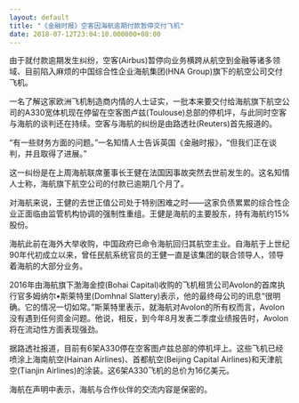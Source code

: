 ```yaml
---
layout: default
title: "《金融时报》空客因海航逾期付款暂停交付飞机"
date: 2018-07-12T23:04:10.000000+08:00
---
```


由于就付款逾期发生纠纷，空客(Airbus)暂停向业务横跨从航空到金融等诸多领域、目前陷入麻烦的中国综合性企业海航集团(HNA Group)旗下的航空公司交付飞机。

一名了解这家欧洲飞机制造商内情的人士证实，一批本来要交付给海航旗下航空公司的A330宽体机现在停留在空客图卢兹(Toulouse)总部的停机坪，与此同时空客与海航的谈判还在持续。空客与海航的纠纷是由路透社(Reuters)首先报道的。

“有一些财务方面的问题。”一名知情人士告诉英国《金融时报》，“但我们正在谈判，并且取得了进展。”

这一纠纷是在上周海航联席董事长王健在法国因事故突然去世前发生的。这名知情人士称，海航旗下航空公司的付款已逾期几个月了。

对海航来说，王健的去世正值公司处于特别困难之时——这家负债累累的综合性企业正面临由监管机构协调的强制性重组。王健是海航的主要股东，持有海航约15%股份。

海航此前在海外大举收购，中国政府已命令海航回归其航空主业。自海航于上世纪90年代初成立以来，曾任民航系统官员的王健一直是该集团的联合领导人，领导着海航的大部分业务。

2016年由海航旗下渤海金控(Bohai Capital)收购的飞机租赁公司Avolon的首席执行官多姆纳尔•斯莱特里(Domhnal Slattery)表示，他的最终母公司的讯息“很明确。它的情况一切如常。”斯莱特里表示，就海航对Avolon的所有权而言，Avolon没有遇到任何资金问题。他说，相反，到今年8月发表二季度业绩报告时，Avolon将在流动性方面表现强劲。

据路透社报道，目前有6架A330停在空客图卢兹总部的停机坪上。这些飞机已经喷涂上海南航空(Hainan Airlines)、首都航空(Beijing Capital Airlines)和天津航空(Tianjin Airlines)的涂装。这6架A330飞机的总价为16亿美元。

海航在声明中表示，海航与合作伙伴的交流内容是保密的。

